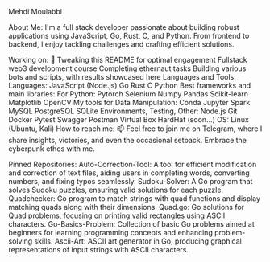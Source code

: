 Mehdi Moulabbi

About Me:
I'm a full stack developer passionate about building robust applications using JavaScript, Go, Rust, C, and Python. From frontend to backend, I enjoy tackling challenges and crafting efficient solutions.

Working on: 🚀
Tweaking this README for optimal engagement
Fullstack web3 development course
Completing ethernaut tasks
Building various bots and scripts, with results showcased here
Languages and Tools:
Languages:
JavaScript (Node.js)
Go
Rust
C
Python
Best frameworks and main libraries:
For Python:
Pytorch
Selenium
Numpy
Pandas
Scikit-learn
Matplotlib
OpenCV
My tools for Data Manipulation:
Conda
Jupyter
Spark
MySQL
PostgreSQL
SQLite
Environments, Testing, Other:
Node.js
Git
Docker
Pytest
Swagger
Postman
Virtual Box
HardHat (soon...)
OS:
Linux (Ubuntu, Kali)
How to reach me: 📫
Feel free to join me on Telegram, where I share insights, victories, and even the occasional setback. Embrace the cyberpunk ethos with me.

Pinned Repositories:
Auto-Correction-Tool: A tool for efficient modification and correction of text files, aiding users in completing words, converting numbers, and fixing typos seamlessly.
Sudoku-Solver: A Go program that solves Sudoku puzzles, ensuring valid solutions for each puzzle.
Quadchecker: Go program to match strings with quad functions and display matching quads along with their dimensions.
Quad.go: Go solutions for Quad problems, focusing on printing valid rectangles using ASCII characters.
Go-Basics-Problem: Collection of basic Go problems aimed at beginners for learning programming concepts and enhancing problem-solving skills.
Ascii-Art: ASCII art generator in Go, producing graphical representations of input strings with ASCII characters.
